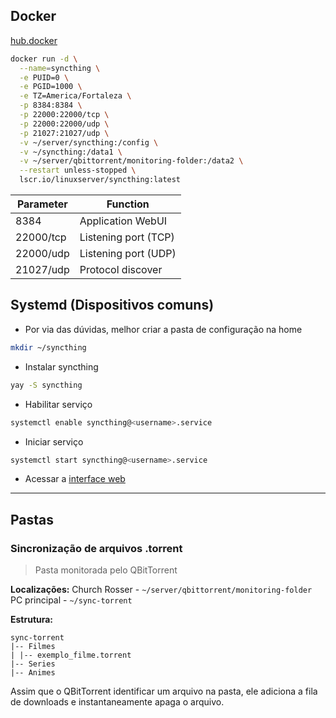 ## Docker
[hub.docker](https://hub.docker.com/r/linuxserver/syncthing)

```bash
docker run -d \
  --name=syncthing \
  -e PUID=0 \
  -e PGID=1000 \
  -e TZ=America/Fortaleza \
  -p 8384:8384 \
  -p 22000:22000/tcp \
  -p 22000:22000/udp \
  -p 21027:21027/udp \
  -v ~/server/syncthing:/config \
  -v ~/syncthing:/data1 \
  -v ~/server/qbittorrent/monitoring-folder:/data2 \
  --restart unless-stopped \
  lscr.io/linuxserver/syncthing:latest
```

| Parameter | Function             |
| --------- | -------------------- |
| 8384      | Application WebUI    |
| 22000/tcp | Listening port (TCP) |
| 22000/udp | Listening port (UDP) |
| 21027/udp | Protocol discover    |

## Systemd (Dispositivos comuns)

- Por via das dúvidas, melhor criar a pasta de configuração na home

```bash
mkdir ~/syncthing
```

- Instalar syncthing

```bash
yay -S syncthing
```
- Habilitar serviço

```bash
systemctl enable syncthing@<username>.service
```
- Iniciar serviço

```bash
systemctl start syncthing@<username>.service
```
- Acessar a [interface web](http://127.0.0.1:8384/)

---

## Pastas

### Sincronização de arquivos .torrent

> Pasta monitorada pelo QBitTorrent

**Localizações:**
Church Rosser - `~/server/qbittorrent/monitoring-folder`
PC principal - `~/sync-torrent`

**Estrutura:**
```
sync-torrent
|-- Filmes
| |-- exemplo_filme.torrent
|-- Series
|-- Animes
```

Assim que o QBitTorrent identificar um arquivo na pasta, ele adiciona a fila de downloads e instantaneamente apaga o arquivo. 
